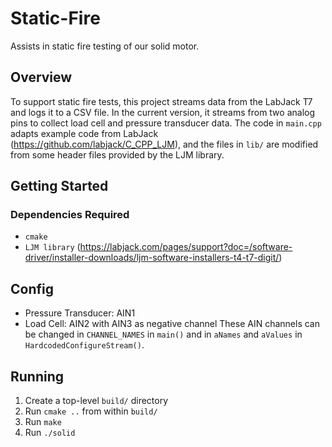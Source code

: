 # Static-Fire

Assists in static fire testing of our solid motor.

## Overview

To support static fire tests, this project streams data from the LabJack T7 and logs it to a CSV file. In the current version, it streams from two analog pins to collect load cell and pressure transducer data. The code in ```main.cpp``` adapts example code from LabJack (https://github.com/labjack/C_CPP_LJM), and the files in ```lib/``` are modified from some header files provided by the LJM library.

## Getting Started
### Dependencies Required
* ```cmake```
* ```LJM library``` (https://labjack.com/pages/support?doc=/software-driver/installer-downloads/ljm-software-installers-t4-t7-digit/)

## Config
* Pressure Transducer: AIN1
* Load Cell: AIN2 with AIN3 as negative channel
These AIN channels can be changed in ```CHANNEL_NAMES``` in ```main()``` and in ```aNames``` and ```aValues``` in ```HardcodedConfigureStream()```. 

## Running
1. Create a top-level ```build/``` directory
2. Run ```cmake ..``` from within ```build/```
3. Run ```make```
4. Run ```./solid```
